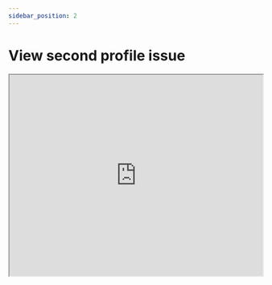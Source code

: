 ```yaml
---
sidebar_position: 2
---
```


# View second profile issue

<div style={{ padding: '10px 20px', }}> </div>


<iframe src="https://fast.wistia.net/embed/iframe/faxu9jv88l?seo=true&videoFoam=false" title="2024-03-06 19-15-29 Video" allow="autoplay; fullscreen" allowtransparency="true" fraimeborder="0" scrolling="no" class="wistia_embed" name="wistia_embed" msallowfullscreen width="100%" height="400"></iframe>



